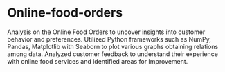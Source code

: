 # Online-food-orders
Analysis on the Online Food Orders to uncover insights into customer behavior and preferences. Utilized Python frameworks such as NumPy, Pandas, Matplotlib with Seaborn to plot various graphs obtaining relations among data. Analyzed customer feedback to understand their experience with online food services and identified areas for Improvement.
